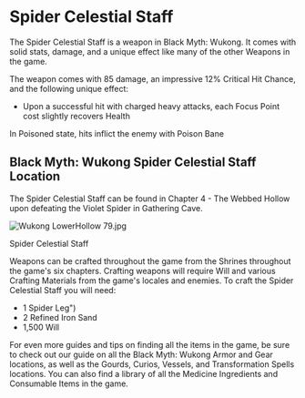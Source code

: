 # Spider Celestial Staff

The Spider Celestial Staff is a weapon in Black Myth: Wukong. It comes with solid stats, damage, and a unique effect like many of the other Weapons in the game. 

The weapon comes with 85 damage, an impressive 12% Critical Hit Chance, and the following unique effect: 

  * Upon a successful hit with charged heavy attacks, each Focus Point cost slightly recovers Health

In Poisoned state, hits inflict the enemy with Poison Bane 

## Black Myth: Wukong Spider Celestial Staff Location

The Spider Celestial Staff can be found in Chapter 4 - The Webbed Hollow upon defeating the Violet Spider in Gathering Cave. 

![Wukong LowerHollow 79.jpg](https://oyster.ignimgs.com/mediawiki/apis.ign.com/black-myth-wukong/0/0d/Wukong_LowerHollow_79.jpg)

Spider Celestial Staff

Weapons can be crafted throughout the game from the Shrines throughout the game's six chapters. Crafting weapons will require Will and various Crafting Materials from the game's locales and enemies. To craft the Spider Celestial Staff you will need: 

  * 1 Spider Leg")
  * 2 Refined Iron Sand
  * 1,500 Will

For even more guides and tips on finding all the items in the game, be sure to check out our guide on all the Black Myth: Wukong Armor and Gear locations, as well as the Gourds, Curios, Vessels, and Transformation Spells locations. You can also find a library of all the Medicine Ingredients and Consumable Items in the game.
